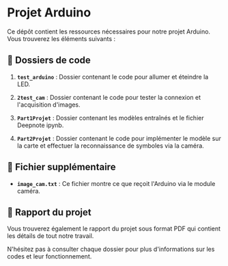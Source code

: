 # Projet Arduino

Ce dépôt contient les ressources nécessaires pour notre projet Arduino. Vous trouverez les éléments suivants :

## 📁 Dossiers de code

1. **`test_arduino`** : 
   Dossier contenant le code pour allumer et éteindre la LED.

2. **`2test_cam`** : 
   Dossier contenant le code pour tester la connexion et l'acquisition d'images.

3. **`Part1Projet`** : 
   Dossier contenant les modèles entraînés et le fichier Deepnote ipynb.

4. **`Part2Projet`** : 
   Dossier contenant le code pour implémenter le modèle sur la carte et effectuer la reconnaissance de symboles via la caméra.

## 📄 Fichier supplémentaire

- **`image_cam.txt`** : 
  Ce fichier montre ce que reçoit l'Arduino via le module caméra.

## 📖 Rapport du projet

Vous trouverez également le rapport du projet sous format PDF qui contient les détails de tout notre travail.

N'hésitez pas à consulter chaque dossier pour plus d'informations sur les codes et leur fonctionnement.

